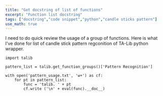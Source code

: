 ```yaml
---
title: "Get docstring of list of functions"
excerpt: "Function list docstring"
tags: ["docstring","code snippet","python","candle sticks pattern"]
use_math: true
---
```

I need to do quick review the usage of a group of functions. Here is what I've done for list of candle stick pattern regconition of TA-Lib python wrapper.
~~~
import talib

pattern_list = talib.get_function_groups()['Pattern Recognition']

with open('pattern_usage.txt', 'w+') as cf:
	for pt in pattern_list:
		func = 'talib. ' + pt
		cf.write ('\n' + eval(func).__doc__)
~~~
